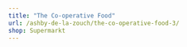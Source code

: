 ```yaml
---
title: "The Co-operative Food"
url: /ashby-de-la-zouch/the-co-operative-food-3/
shop: Supermarkt
---
```

